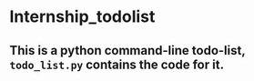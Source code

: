 # Internship_todolist

## This is a python command-line todo-list, `todo_list.py` contains the code for it.
